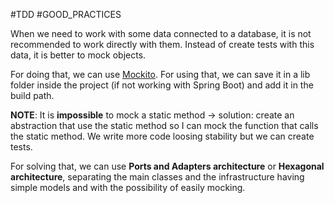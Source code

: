 #TDD #GOOD_PRACTICES

When we need to work with some data connected to a database, it is not recommended to work directly with them. Instead of create tests with this data, it is better to mock objects.

For doing that, we can use [Mockito](https://site.mockito.org/). For using that, we can save it in a lib folder inside the project (if not working with Spring Boot) and add it in the build path.

**NOTE**: It is **impossible** to mock a static method -> solution: create an abstraction that use the static method so I can mock the function that calls the static method. We write more code loosing stability but we can create tests.

For solving that, we can use **Ports and Adapters architecture** or **Hexagonal architecture**, separating the main classes and the infrastructure having simple models and with the possibility of easily mocking.
